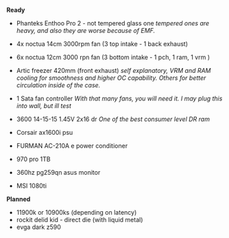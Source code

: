 **Ready**
- Phanteks Enthoo Pro 2 - not tempered glass one
_tempered ones are heavy, and also they are worse because of EMF._

- 4x noctua 14cm 3000rpm fan (3 top intake - 1 back exhaust)
- 6x noctua 12cm 3000 rpn fan (3 bottom intake - 1 pch, 1 ram, 1 vrm )
- Artic freezer 420mm (front exhaust)
_self explanatory, VRM and RAM cooling for smoothness and higher OC capability. Others for better circulation inside of the case._

- 1 Sata fan controller 
_With that many fans, you will need it. I may plug this into wall, but ill test_

- 3600 14-15-15 1.45V 2x16 dr
_One of the best consumer level DR ram_

- Corsair ax1600i psu

- FURMAN AC-210A e power conditioner

- 970 pro 1TB

- 360hz pg259qn asus monitor

- MSI 1080ti 

**Planned**
- 11900k or 10900ks (depending on latency)
- rockit delid kid - direct die (with liquid metal)
- evga dark z590 
